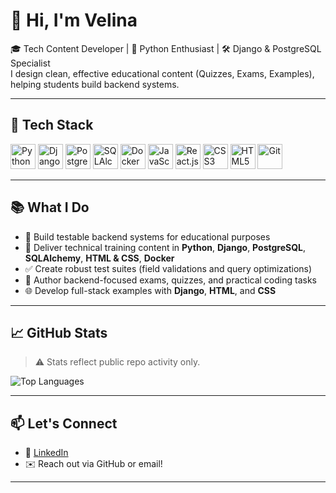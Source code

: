 # 👋 Hi, I'm Velina

🎓 Tech Content Developer | 🐍 Python Enthusiast | 🛠️ Django & PostgreSQL Specialist  
I design clean, effective educational content (Quizzes, Exams, Examples), helping students build backend systems.

---

## 🧰 Tech Stack

<p align="left">
  <a href="https://www.python.org/" target="_blank"><img src="https://cdn.jsdelivr.net/gh/devicons/devicon/icons/python/python-original.svg" alt="Python" width="40" height="40"/></a>
  <a href="https://www.djangoproject.com/" target="_blank"><img src="https://cdn.jsdelivr.net/gh/devicons/devicon/icons/django/django-plain.svg" alt="Django" width="40" height="40"/></a>
  <a href="https://www.postgresql.org/" target="_blank"><img src="https://cdn.jsdelivr.net/gh/devicons/devicon/icons/postgresql/postgresql-original.svg" alt="PostgreSQL" width="40" height="40"/></a>
  <a href="https://www.sqlalchemy.org/" target="_blank"><img src="https://cdn.jsdelivr.net/gh/devicons/devicon/icons/sqlalchemy/sqlalchemy-original.svg" alt="SQLAlchemy" width="40" height="40"/></a>
  <a href="https://www.docker.com/" target="_blank"><img src="https://cdn.jsdelivr.net/gh/devicons/devicon/icons/docker/docker-original.svg" alt="Docker" width="40" height="40"/></a>
  <a href="https://developer.mozilla.org/en-US/docs/Web/JavaScript" target="_blank"><img src="https://cdn.jsdelivr.net/gh/devicons/devicon/icons/javascript/javascript-original.svg" alt="JavaScript" width="40" height="40"/></a>
  <a href="https://react.dev/" target="_blank"><img src="https://cdn.jsdelivr.net/gh/devicons/devicon/icons/react/react-original.svg" alt="React.js" width="40" height="40"/></a>
  <a href="https://developer.mozilla.org/en-US/docs/Web/CSS" target="_blank"><img src="https://cdn.jsdelivr.net/gh/devicons/devicon/icons/css3/css3-original.svg" alt="CSS3" width="40" height="40"/></a>
  <a href="https://developer.mozilla.org/en-US/docs/Web/HTML" target="_blank"><img src="https://cdn.jsdelivr.net/gh/devicons/devicon/icons/html5/html5-original.svg" alt="HTML5" width="40" height="40"/></a>
  <a href="https://git-scm.com/" target="_blank"><img src="https://cdn.jsdelivr.net/gh/devicons/devicon/icons/git/git-original.svg" alt="Git" width="40" height="40"/></a>
</p>

---

## 📚 What I Do

- 🧪 Build testable backend systems for educational purposes  
- 🧠 Deliver technical training content in **Python**, **Django**, **PostgreSQL**, **SQLAlchemy**, **HTML & CSS**, **Docker**  
- ✅ Create robust test suites (field validations and query optimizations)  
- 📘 Author backend-focused exams, quizzes, and practical coding tasks  
- 🌐 Develop full-stack examples with **Django**, **HTML**, and **CSS**

---

## 📈 GitHub Stats

> ⚠️ Stats reflect public repo activity only.

<p align="left">
  <img src="https://github-readme-stats.vercel.app/api/top-langs/?username=viligen&layout=compact&theme=dracula" alt="Top Languages" />
</p>

---

## 📫 Let's Connect

- 💼 [LinkedIn](https://www.linkedin.com/in/velina-genova-a1726a37)
- ✉️ Reach out via GitHub or email!

---


<!---
viligen/viligen is a ✨ special ✨ repository because its `README.md` (this file) appears on your GitHub profile.
You can click the Preview link to take a look at your changes.
--->
